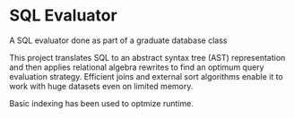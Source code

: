 # SQL Evaluator
A SQL evaluator done as part of a graduate database class

This project translates SQL to an abstract syntax tree (AST) representation and then applies relational algebra rewrites to find an optimum query evaluation strategy. Efficient joins and external sort algorithms enable it to work with huge datasets even on limited memory.

Basic indexing has been used to optmize runtime.
